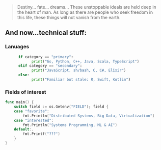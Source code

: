 > Destiny... fate... dreams... These unstoppable ideals are held deep in the heart of man. As long as there are people who seek freedom in this life, these things will not vanish from the earth.

## And now...technical stuff:

### Lanuages
```python
      if category == "primary":
            print("Go, Python, C++, Java, Scala, TypeScript")
      elif category == "secondary":
            print("JavaScript, sh/bash, C, C#, Elixir")
      else:
            print("Familiar but stale: R, Swift, Kotlin")
```

### Fields of interest
```go
func main() {
	switch field := os.Getenv("FIELD"); field {
	case "favorite":
		fmt.Println("Distributed Systems, Big Data, Virtualization")
	case "interested":
		fmt.Println("Systems Programming, ML & AI")
	default:.
		fmt.Printf("???")
	}
}
```

